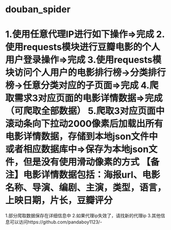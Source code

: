 # douban_spider
1.使用任意代理IP进行如下操作=>完成
2.使用requests模块进行豆瓣电影的个人用户登录操作=>完成
3.使用requests模块访问个人用户的电影排行榜->分类排行榜->任意分类对应的子页面=>完成
4.爬取需求3对应页面的电影详情数据=>完成（可爬取全部数据）
5.爬取3对应页面中滚动条向下拉动2000像素后加载出所有电影详情数据，存储到本地json文件中或者相应数据库中=>保存为本地json文件，但是没有使用滑动像素的方式
【备注】电影详情数据包括：海报url、电影名称、导演、编剧、主演，类型，语言，上映日期，片长，豆瓣评分
====================================================================================
1.部分爬取数据保存在详细信息中
2.如果代理ip失效了，请找新的代理ip
3.其他信息可以访问https://github.com/pandaboy1123/-
